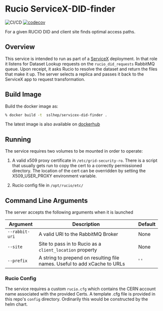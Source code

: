 # Rucio ServiceX-DID-finder

![CI/CD](https://github.com/ssl-hep/ServiceX-DID-finder/workflows/CI/CD/badge.svg)
[![codecov](https://codecov.io/gh/ssl-hep/ServiceX_DID_Finder_Rucio/branch/master/graph/badge.svg?token=xLpoqlrdE3)](https://codecov.io/gh/ssl-hep/ServiceX_DID_Finder_Rucio)

For a given RUCIO DID and client site finds optimal access paths.

## Overview

This service is intended to run as part of a [ServiceX](https://github.com/ssl-hep/ServiceX)
deployment. In that role it listens for Dataset Lookup requests on the
`rucio_did_requests` RabbitMQ queue. Upon receipt, it asks Rucio to resolve the
dataset and return the files that make it up. The server selects a replica and
passes it back to the ServiceX app to request transformation.

## Build Image

Build the docker image as:

```bash
% docker build -t  sslhep/servicex-did-finder .
```

The latest image is also available on [dockerhub](https://cloud.docker.com/u/sslhep/repository/docker/sslhep/servicex-did-finder)

## Running

The service requires two volumes to be mounted in order to operate:

1. A valid x509 proxy certificate in `/etc/grid-security-ro`.
There is a script that usually gets run to copy the cert to a correctly permissioned
directory. The location of the cert can be overridden by setting the X509_USER_PROXY
environment variable.

2. Rucio config file in `/opt/rucio/etc/`

## Command Line Arguments

The server accepts the following arguments when it is launched

|Argument       |Description                                                                |Default   |
|---------------|---------------------------------------------------------------------------|----------|
|`--rabbit-uri` | A valid URI to the RabbitMQ Broker                                        | None     |
| `--site`      | Site to pass in to Rucio as a `client_location` property                  | None     |
| `--prefix`    | A string to prepend on resulting file names. Useful to add xCache to URLs | ' '      |

### Rucio Config

The service requires a custom `rucio.cfg` which contains the CERN account name
associated with the provided Certs. A template .cfg file is provided in this
repo's `config` directory. Ordinarily this would be constructed by the helm chart.
